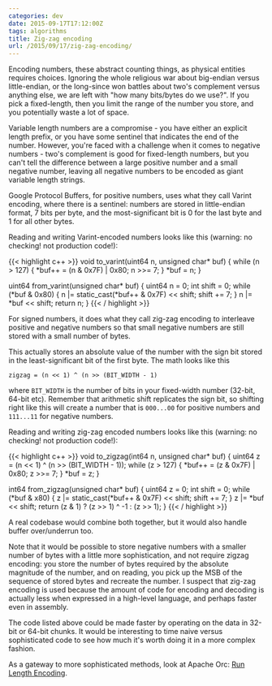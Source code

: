 ```yaml
---
categories: dev
date: 2015-09-17T17:12:00Z
tags: algorithms
title: Zig-zag encoding
url: /2015/09/17/zig-zag-encoding/
---
```


Encoding numbers, these abstract counting things, as physical entities requires choices. Ignoring the whole
religious war about big-endian versus little-endian, or the long-since won battles about two's complement
versus anything else, we are left with "how many bits/bytes do we use?". If you pick a fixed-length, then
you limit the range of the number you store, and you potentially waste a lot of space.

Variable length numbers are a compromise - you have either an explicit length prefix, or you have some
sentinel that indicates the end of the number. However, you're faced with a challenge when it comes to
negative numbers - two's complement is good for fixed-length numbers, but you can't tell the difference
between a large positive number and a small negative number, leaving all negative numbers to be encoded
as giant variable length strings.

Google Protocol Buffers, for positive numbers, uses what they call Varint encoding, where there is a
sentinel: numbers are stored in little-endian format, 7 bits per byte, and the most-significant bit
is 0 for the last byte and 1 for all other bytes.

Reading and writing Varint-encoded numbers looks like this (warning: no checking! not production code!): 

{{< highlight c++ >}}
void to_varint(uint64 n, unsigned char* buf)
{
    while (n > 127)
    {
        *buf++ = (n & 0x7F) | 0x80;
        n >>= 7;
    }
    *buf = n;
}

uint64 from_varint(unsigned char* buf)
{
    uint64 n = 0;
    int shift = 0;
    while (*buf & 0x80)
    {
        n |= static_cast<uint64>(*buf++ & 0x7F) << shift;
        shift += 7;
    }
    n |= *buf << shift;
    return n;
}
{{< / highlight >}}

For signed numbers, it does what they call zig-zag encoding to interleave positive and negative numbers
so that small negative numbers are still stored with a small number of bytes.

This actually stores an absolute value of the number with the sign bit stored in the least-significant bit
of the first byte. The math looks like this

	zigzag = (n << 1) ^ (n >> (BIT_WIDTH - 1)

where ```BIT_WIDTH``` is the number of bits in your fixed-width number (32-bit, 64-bit etc). Remember that
arithmetic shift replicates the sign bit, so shifting right like this will create a number that is ```000...00```
for positive numbers and ```111...11``` for negative numbers.

Reading and writing zig-zag encoded numbers looks like this (warning: no checking! not production code!):

{{< highlight c++ >}}
void to_zigzag(int64 n, unsigned char* buf)
{
    uint64 z = (n << 1) ^ (n >> (BIT_WIDTH - 1));
    while (z > 127)
    {
        *buf++ = (z & 0x7F) | 0x80;
        z >>= 7;
    }
    *buf = z;
}

int64 from_zigzag(unsigned char* buf)
{
    uint64 z = 0;
    int shift = 0;
    while (*buf & x80)
    {
        z |= static_cast<uint64>(*buf++ & 0x7F) << shift;
        shift += 7;
    }
    z |= *buf << shift;
    return (z & 1) ? (z >> 1) ^ -1 : (z >> 1);
}
{{< / highlight >}}

A real codebase would combine both together, but it would also handle buffer over/underrun too.

Note that it would be possible to store negative numbers with a smaller number of bytes with a little more sophistication,
and not require zigzag encoding: you store the number of bytes required by the absolute magnitude of the number, and on
reading, you pick up the MSB of the sequence of stored bytes and recreate the number. I suspect that zig-zag encoding is
used because the amount of code for encoding and decoding is actually less when expressed in a high-level language, and
perhaps faster even in assembly.

The code listed above could be made faster by operating on the data in 32-bit or 64-bit chunks. It would be interesting
to time naive versus sophisticated code to see how much it's worth doing it in a more complex fashion.

As a gateway to more sophisticated methods, look at Apache Orc: [Run Length Encoding](https://orc.apache.org/docs/run-length.html).
